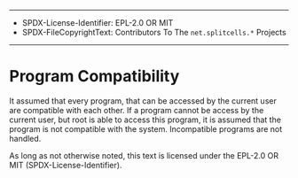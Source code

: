 ----
* SPDX-License-Identifier: EPL-2.0 OR MIT
* SPDX-FileCopyrightText: Contributors To The `net.splitcells.*` Projects
----
# Program Compatibility

It assumed that every program, that can be accessed by the current user are compatible with each other.
If a program cannot be access by the current user, but root is able to access this program, it is assumed that the program is not compatible with the system.
Incompatible programs are not handled.

As long as not otherwise noted,
this text is licensed under the EPL-2.0 OR MIT (SPDX-License-Identifier).
